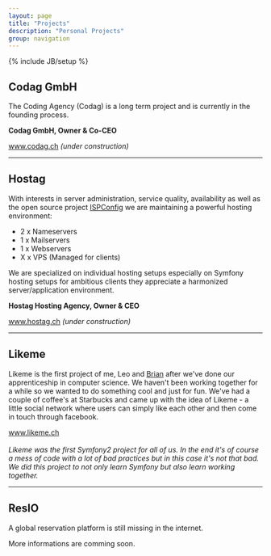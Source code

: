 ```yaml
---
layout: page
title: "Projects"
description: "Personal Projects"
group: navigation
---
```

{% include JB/setup %}

## Codag GmbH

The Coding Agency (Codag) is a long term project and is currently in the founding process.

**Codag GmbH, Owner & Co-CEO**

<a target="_blank" href="http://codag.ch">www.codag.ch</a>
*(under construction)*

* * *

## Hostag

With interests in server administration, service quality, availability as well as the open source project [ISPConfig](http://ispconfig.org) we are maintaining a powerful hosting environment:

- 2 x Nameservers
- 1 x Mailservers
- 1 x Webservers
- X x VPS (Managed for clients)

We are specialized on individual hosting setups especially on Symfony hosting setups for ambitious clients they appreciate a harmonized server/application environment.

**Hostag Hosting Agency, Owner & CEO**

<a target="_blank" href="http://hostag.ch">www.hostag.ch</a>
*(under construction)*

* * *

## Likeme
Likeme is the first project of me, Leo and <a href="http://mcalister.ch" target="_blank">Brian</a> after we've done our apprenticeship in computer science.
We haven't been working together for a while so we wanted to do something cool and just for fun. We've had a couple of coffee's
at Starbucks and came up with the idea of Likeme - a little social network where users can simply like each other and then come in touch through facebook.

<a target="_blank" href="http://likeme.ch">www.likeme.ch</a>
<br />
<br />
*Likeme was the first Symfony2 project for all of us. In the end it's of course a mess of code with a lot of bad practices but in this case it's not that bad.
We did this project to not only learn Symfony but also learn working together.*

* * *

## ResIO
A global reservation platform is still missing in the internet.

More informations are comming soon.